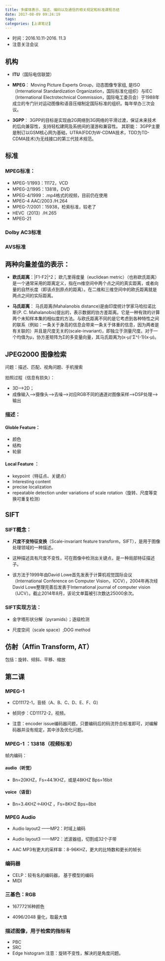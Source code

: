```yaml
---
title: 多媒体表示、描述、编码以及通信的相关规定和标准课程总结
date: 2017-08-09 09:24:19
tags:
categories: [上课笔记]
---
```

-  时间：2016.10.11-2016. 11.3
-  注意关注会议

## 机构
-  **ITU**（国际电信联盟）
 
-  **MPEG**： Moving Picture Experts Group，动态图像专家组,  是ISO（International Standardization Organization，国际标准化组织）与IEC（International Electrotechnical Commission，国际电工委员会）于1988年成立的专门针对运动图像和语音压缩制定国际标准的组织。每年举办三次会议。
 
-  **3GPP**： 3GPP的目标是实现由2G网络到3G网络的平滑过渡，保证未来技术的后向兼容性，支持轻松建网及系统间的漫游和兼容性。 其职能： 3GPP主要是制订以GSM核心网为基础，UTRA(FDD为W-CDMA技术，TDD为TD-CDMA技术)为无线接口的第三代技术规范。

## 标准
### MPEG标准：
-  MPEG-1/1993：11172，VCD
-  MPEG-2/1995：13818，DVD
-  MPEG-4/1999：.mp4格式的视频，目前仍在使用
-  MPEG-4 AAC/2003  /H.264
-  MPEG-7/2001：15938，检索标准，较老了
-  HEVC（2013）/H.265
-  MPEG-21

### Dolby AC3标准

### AVS标准

## 两种向量差值的表示：
-  **欧氏距离**：|F1-F2|^2； 欧几里得度量（euclidean metric）（也称欧氏距离）是一个通常采用的距离定义，指在m维空间中两个点之间的真实距离，或者向量的自然长度（即该点到原点的距离）。在二维和三维空间中的欧氏距离就是两点之间的实际距离。

-  **马氏距离**： 马氏距离(Mahalanobis distance)是由印度统计学家马哈拉诺比斯(P. C. Mahalanobis)提出的，表示数据的协方差距离。它是一种有效的计算两个未知样本集的相似度的方法。与欧氏距离不同的是它考虑到各种特性之间的联系（例如：一条关于身高的信息会带来一条关于体重的信息，因为两者是有关联的）并且是尺度无关的(scale-invariant)，即独立于测量尺度。对于一个均值为μ，协方差矩阵为Σ的多变量向量，其马氏距离为(x-μ)'Σ^(-1)(x-μ)。

## JPEG2000 图像检索
问题：描述、匹配、视角问题、手机搜索

拍照过程（信息有损失）：

-  3D——>2D；
-  成像输入——>摄像头——>去噪——>对应RGB不同的通道对图像采样——>DSP处理——>输出

### 描述：
#### Globle Feature：
-  颜色
-  结构
-  轮廓

#### Local Feature  ：
-  keypoint（特征点、关键点）
-  Interesting content
-  precise localization
-  repeatable detection under variations of scale rotation（旋转、尺度等变换可重复检测）

## SIFT 
### SIFT概念：
-   **尺度不变特征变换**（Scale-invariant feature transform，SIFT），是用于图像处理领域的一种描述。

-   这种描述具有尺度不变性，可在图像中检测出关键点，是一种局部特征描述子。
 
-   该方法于1999年由David Lowe首先发表于计算机视觉国际会议（International Conference on Computer Vision，ICCV），2004年再次经David Lowe整理完善后发表于International journal of computer vision（IJCV）。截止2014年8月，该论文单篇被引次数达25000余次。

### SIFT实现方法：
-  金字塔形状分解（pyramids）；逐级检测

-  尺度空间（scale space）;DOG method

## 仿射（Affin Transform, AT）
包括：旋转、倾斜、平移、缩放

## 第二课
### MPEG-1 
-  CD11172-1，音频（A、B、C、D、E、F、G）

-  帧同步：CD11172-2，视频。

-  注意：encoder issue编码器问题，只要编码后的码流符合标准即可，对编解码器并没有规定，其中涉及优化问题。

### MPEG-1 ：13818（视频标准）

帧内编码：

####  audio（听觉）
-  Bn=20KHZ，Fs=44.1KHZ，或是48KHZ Bps=16bit

#### voice（语音）
-  Bn=3.4KHZ->4KHZ ，Fs=8KHZ Bps=8bit

### MPEG Audio
-  Audio layout2  ——MP2：时域上编码

-  Audio layout3  ——MP2：滤波器组，切割成32个子带

-  AAC MP3有更大的采样率：8-96KHZ，更大的比特数和更长的帧长

### 编码器
-  CELP：较有名的编码器， 基于模型的编码
-  MIDI

### 三基色：RGB     
-  16777216种颜色

-  4096/2048 量化，取最大值

### 描述图像，用于检索的指标有
-  PBC
-  SRC
-  Edge histogram
注意：旋转不变性，解决的是角度问题。

